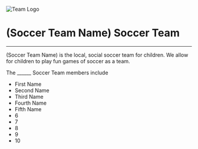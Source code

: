 ![Team Logo](https://cdn2.iconfinder.com/data/icons/sport-items-2/512/football_soccer_badge_shield_ball_heraldic-512.png)
# (Soccer Team Name) Soccer Team 
***

(Soccer Team Name) is the local, social soccer team for children. We allow for children to play fun games of soccer as a team.

The ______ Soccer Team members include 
* First Name
* Second Name 
* Third Name 
* Fourth Name 
* Fifth Name 
* 6
* 7
* 8 
* 9 
* 10 

